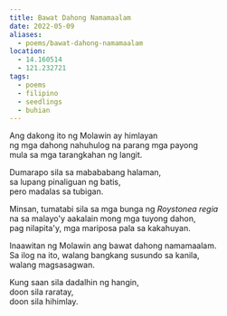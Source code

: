 ```yaml
---
title: Bawat Dahong Namamaalam
date: 2022-05-09
aliases:
  - poems/bawat-dahong-namamaalam
location:
  - 14.160514
  - 121.232721
tags:
  - poems
  - filipino
  - seedlings
  - buhian
---
```

Ang dakong ito ng Molawin ay himlayan  
ng mga dahong nahuhulog na parang mga payong  
mula sa mga tarangkahan ng langit.  

Dumarapo sila sa mabababang halaman,  
sa lupang pinaliguan ng batis,  
pero madalas sa tubigan.  

Minsan, tumatabi sila sa mga bunga ng *Roystonea regia*  
na sa malayo'y aakalain mong mga tuyong dahon,  
pag nilapita'y, mga mariposa pala sa kakahuyan.  

Inaawitan ng Molawin ang bawat dahong namamaalam.  
Sa ilog na ito, walang bangkang susundo sa kanila,  
walang magsasagwan.  

Kung saan sila dadalhin ng hangin,  
doon sila raratay,  
doon sila hihimlay.  